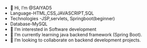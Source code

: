 - 👋 Hi, I’m @SAIYAD5
- Language-HTML,CSS,JAVASCRIPT,SQL
- Technologies -JSP,servlets, Springboot(beginner)
- Database-MySQL
- 👀 I’m interested in Software development 
- 🌱 I’m currently learning java backend framework (Spring Boot).
- 💞️ I’m looking to collaborate on backend development projects.


<!---
SAIYAD55/SAIYAD55 is a ✨ special ✨ repository because its `README.md` (this file) appears on your GitHub profile.
You can click the Preview link to take a look at your changes.
--->
